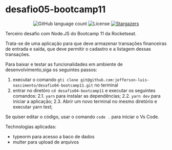 # desafio05-bootcamp11

<p align="center">
  <img alt="GitHub language count" src="https://img.shields.io/github/languages/count/jefferson-luis-nascimento/desafio05-bootcamp11?color=%2304D361">

  <img alt="License" src="https://img.shields.io/badge/license-MIT-%2304D361">

  <a href="https://github.com/jefferson-luis-nascimento/desafio05-bootcamp11/stargazers">
    <img alt="Stargazers" src="https://img.shields.io/github/stars/jefferson-luis-nascimento/desafio05-bootcamp11?style=social">
  </a>
</p>

Terceiro desafio com Node.JS do Bootcamp 11 da Rocketseat.

Trata-se de uma aplicação para que deve armazenar transações financeiras de entrada e saída, 
que deve permitir o cadastro e a listagem dessas transações.

Para baixar e testar as funcionalidades em ambiente de desenvolvimento,siga os seguintes passos:
1. executar o comando ```gti clone git@github.com:jefferson-luis-nascimento/desafio04-bootcamp11.git``` no terminal
2. entrar no diretóro ```cd desafio04-bootcamp11``` e executar os seguintes comandos:
  2.1. ```yarn``` para instalar as dependências;
  2.2. ```yarn dev``` para iniciar a aplicação;
  2.3. Abrir um novo terminal no mesmo diretório e executar yarn test;

Se quiser editar o código, usar o comando ```code .``` para iniciar o Vs Code.

Technologias aplicadas:

* typeorm para acesso a baco de dados
* multer para upload de arquivos
